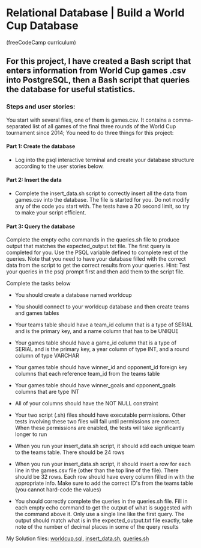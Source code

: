 # Relational Database | Build a World Cup Database
(freeCodeCamp curriculum)
##  For this project, I have created a Bash script that enters information from World Cup games .csv into PostgreSQL, then a Bash script that queries the database for useful statistics.
### Steps and user stories:
You start with several files, one of them is games.csv. It contains a comma-separated list of all games of the final three rounds of the World Cup tournament since 2014; You need to do three things for this project:

#### Part 1: Create the database

- Log into the psql interactive terminal and create your database structure according to the user stories below.

#### Part 2: Insert the data

- Complete the insert_data.sh script to correctly insert all the data from games.csv into the database. The file is started for you. Do not modify any of the code you start with. The tests have a 20 second limit, so try to make your script efficient.

#### Part 3: Query the database

Complete the empty echo commands in the queries.sh file to produce output that matches the expected_output.txt file. The first query is completed for you. Use the PSQL variable defined to complete rest of the queries. Note that you need to have your database filled with the correct data from the script to get the correct results from your queries. Hint: Test your queries in the psql prompt first and then add them to the script file.


Complete the tasks below

 - You should create a database named worldcup

 -    You should connect to your worldcup database and then create teams and games tables

 -   Your teams table should have a team_id column that is a type of SERIAL and is the primary key, and a name column that has to be UNIQUE

-    Your games table should have a game_id column that is a type of SERIAL and is the primary key, a year column of type INT, and a round column of type VARCHAR

-    Your games table should have winner_id and opponent_id foreign key columns that each reference team_id from the teams table

-    Your games table should have winner_goals and opponent_goals columns that are type INT

-    All of your columns should have the NOT NULL constraint

-    Your two script (.sh) files should have executable permissions. Other tests involving these two files will fail until permissions are correct. When these permissions are enabled, the tests will take significantly longer to run

-    When you run your insert_data.sh script, it should add each unique team to the teams table. There should be 24 rows

-    When you run your insert_data.sh script, it should insert a row for each line in the games.csv file (other than the top line of the file). There should be 32 rows. Each row should have every column filled in with the appropriate info. Make sure to add the correct ID's from the teams table (you cannot hard-code the values)

-    You should correctly complete the queries in the queries.sh file. Fill in each empty echo command to get the output of what is suggested with the command above it. Only use a single line like the first query. The output should match what is in the expected_output.txt file exactly, take note of the number of decimal places in some of the query results

My Solution files: [worldcup.sql](https://github.com/Rami24t/Build-a-World-Cup-Database-fCC-project/blob/main/worldcup.sql), [insert_data.sh](https://github.com/Rami24t/Build-a-World-Cup-Database-fCC-project/blob/main/insert_data.sh), [queries.sh](https://github.com/Rami24t/Build-a-World-Cup-Database-fCC-project/blob/main/queries.sh)
